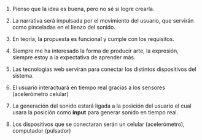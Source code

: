 1. Pienso que la idea es buena, pero no sé si logre crearla.
2. La narrativa será impulsada por el movimiento del usuario, que servirán como pinceladas en el lienzo del sonido.
3. En teoría, la propuesta es funcional y cumple con los requisitos.
4. Siempre me ha interesado la forma de producir arte, la expresión, siempre estoy a la expectativa de aprender más.

5. Las tecnologías web servirán para conectar los distintos dispositivos del sistema.
6. El usuario interactuará en tiempo real gracias a los sensores (acelerómetro celular)
7. La generación del sonido estará ligada a la posición del usuario el cual usara la posición como **input** para generar sonido en tiempo real.
8. Los dispositivos que se conectaran serán un celular (acelerómetro), computador (pulsador)
